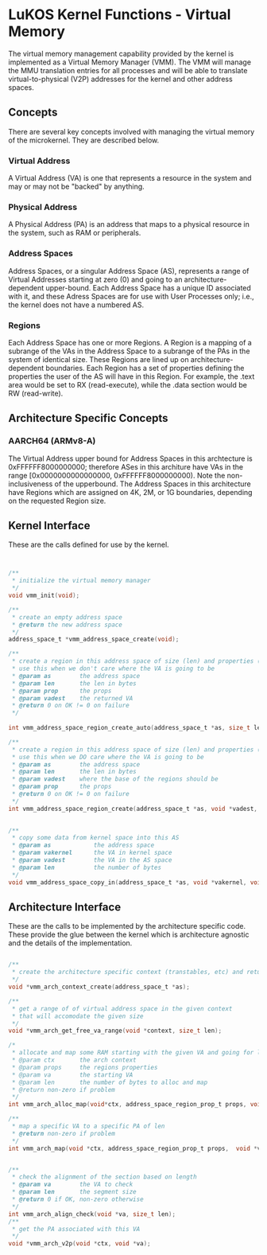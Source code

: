 # LuKOS Kernel Functions - Virtual Memory
The virtual memory management capability provided by the kernel is implemented as a Virtual Memory Manager (VMM). The VMM will manage the MMU translation entries for all processes and will be able to translate virtual-to-physical (V2P) addresses for the kernel and other address spaces.

## Concepts
There are several key concepts involved with managing the virtual memory of the microkernel. They are described below.

### Virtual Address
A Virtual Address (VA) is one that represents a resource in the system and may or may not be "backed" by anything.

### Physical Address
A Physical Address (PA) is an address that maps to a physical resource in the system, such as RAM or peripherals.

### Address Spaces
Address Spaces, or a singular Address Space (AS), represents a range of Virtual Addresses starting at zero (0) and going to an architecture-dependent upper-bound. Each Address Space has a unique ID associated with it, and these Adress Spaces are for use with User Processes only; i.e., the kernel does not have a numbered AS. 

### Regions
Each Address Space has one or more Regions. A Region is a mapping of a subrange of the VAs in the Address Space to a subrange of the PAs in the system of identical size. These Regions are lined up on architecture-dependent boundaries. Each Region has a set of properties defining the properties the user of the AS will have in this Region. For example, the .text area would be set to RX (read-execute), while the .data section would be RW (read-write). 

## Architecture Specific Concepts
### AARCH64 (ARMv8-A)
The Virtual Address upper bound for Address Spaces in this archtecture is 0xFFFFFF8000000000; therefore ASes in this architure have VAs in the range [0x0000000000000000, 0xFFFFFF8000000000). Note the non-inclusiveness of the upperbound. The Address Spaces in this architecture have Regions which are assigned on 4K, 2M, or 1G boundaries, depending on the requested Region size. 

## Kernel Interface
These are the calls defined for use by the kernel. 
```c


/**
 * initialize the virtual memory manager
 */
void vmm_init(void);

/**
 * create an empty address space
 * @return the new address space
 */
address_space_t *vmm_address_space_create(void);

/**
 * create a region in this address space of size (len) and properties (prop) and return the resulting VA in that address space
 * use this when we don't care where the VA is going to be
 * @param as		the address space
 * @param len		the len in bytes
 * @param prop		the props
 * @param vadest	the returned VA
 * @return 0 on OK != 0 on failure
 */
 
int vmm_address_space_region_create_auto(address_space_t *as, size_t len, address_space_region_prop_t prop, void **vadest);

/**
 * create a region in this address space of size (len) and properties (prop) at the specified VA
 * use this when we DO care where the VA is going to be
 * @param as		the address space
 * @param len		the len in bytes
 * @param vadest	where the base of the regions should be
 * @param prop		the props
 * @return 0 on OK != 0 on failure
 */
int vmm_address_space_region_create(address_space_t *as, void *vadest, size_t len, address_space_region_prop_t prop); 
 

/**
 * copy some data from kernel space into this AS
 * @param as			the address space
 * @param vakernel		the VA in kernel space
 * @param vadest		the VA in the AS space
 * @param len			the number of bytes
 */
void vmm_address_space_copy_in(address_space_t *as, void *vakernel, void *vadest, size_t len);


```

## Architecture Interface
These are the calls to be implemented by the architecture specific code. These provide the glue between the kernel which is architecture agnostic and the details of the implementation.
```c

/**
 * create the architecture specific context (transtables, etc) and return a pointer in kernel VA space to it
 */
void *vmm_arch_context_create(address_space_t *as);

/**
 * get a range of of virtual address space in the given context
 * that will accomodate the given size
 */
void *vmm_arch_get_free_va_range(void *context, size_t len);

/* 
 * allocate and map some RAM starting with the given VA and going for len bytes
 * @param ctx		the arch context
 * @param props		the regions properties
 * @param va		the starting VA
 * @param len		the number of bytes to alloc and map
 * @return non-zero if problem
 */
int vmm_arch_alloc_map(void*ctx, address_space_region_prop_t props, void *va, size_t len);

/**
 * map a specific VA to a specific PA of len
 * @return non-zero if problem
 */
int vmm_arch_map(void *ctx, address_space_region_prop_t props,  void *va, void *pa, size_t len);


/** 
 * check the alignment of the section based on length
 * @param va		the VA to check
 * @param len		the segment size
 * @return 0 if OK, non-zero otherwise
 */
int vmm_arch_align_check(void *va, size_t len);
/**
 * get the PA associated with this VA
 */
void *vmm_arch_v2p(void *ctx, void *va);

```
